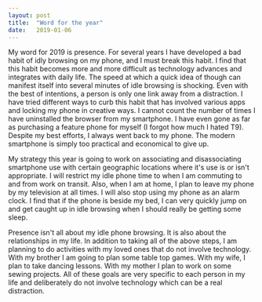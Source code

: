 ```yaml
---
layout: post
title:  "Word for the year"
date:   2019-01-06 
---
```


My word for 2019 is presence. For several years I have developed a bad habit of idly browsing on my phone, and I must break this habit. I find that this habit becomes more and more difficult as technology advances and integrates with daily life. The speed at which a quick idea of though can manifest itself into several minutes of idle browsing is shocking. Even with the best of intentions, a person is only one link away from a distraction. I have tried different ways to curb this habit that has involved various apps and locking my phone in creative ways. I cannot count the number of times I have uninstalled the browser from my smartphone. I have even gone as far as purchasing a feature phone for myself (I forgot how much I hated T9). Despite my best efforts, I always went back to my phone.  The modern smartphone is simply too practical and economical to give up.

My strategy this year is going to work on associating and disassociating smartphone use with certain geographic locations where it's use is or isn't appropriate. I will restrict my idle phone time to when I am commuting to and from work on transit. Also, when I am at home, I plan to leave my phone by my television at all times. I will also stop using my phone as an alarm clock. I find that if the phone is beside my bed, I can very quickly jump on and get caught up in idle browsing when I should really be getting some sleep.

Presence isn't all about my idle phone browsing. It is also about the relationships in my life. In addition to taking all of the above steps, I am planning to do activities with my loved ones that do not involve technology.  With my brother I am going to plan some table top games. With my wife, I plan to take dancing lessons.  With my mother I plan to work on some sewing projects. All of these goals are very specific to each person in my life and deliberately do not involve technology which can be a real distraction. 
